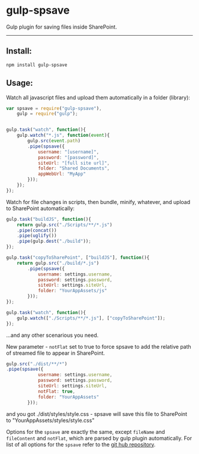 # gulp-spsave
Gulp plugin for saving files inside SharePoint. 

----------

Install: 
---

`npm install gulp-spsave`  

Usage:   
---
Watch all javascript files and upload them automatically in a folder (library):

```javascript
var spsave = require("gulp-spsave"),
	gulp = require("gulp");


gulp.task("watch", function(){
	gulp.watch("*.js", function(event){
		gulp.src(event.path)
		.pipe(spsave({
			username: "[username]",
			password: "[password]",
			siteUrl: "[full site url]",
			folder: "Shared Documents",
			appWebUrl: "MyApp"
		}));
	});
});
```   

Watch for file changes in scripts, then bundle, minify, whatever, and upload to SharePoint automatically:

```javascript
gulp.task("buildJS", function(){
	return gulp.src("./Scripts/**/*.js")
	.pipe(concat())
	.pipe(uglify())
	.pipe(gulp.dest("./build"));
});

gulp.task("copyToSharePoint", ["buildJS"], function(){
	return gulp.src("./build/*.js")
		.pipe(spsave({
			username: settings.username,
			password: settings.password,
			siteUrl: settings.siteUrl,
			folder: "YourAppAssets/js"
		}));
});

gulp.task("watch", function(){
	gulp.watch(["./Scripts/**/*.js"], ["copyToSharePoint"]);
});
```  
  
...and any other scenarious you need.

New parameter - `notFlat` set to true to force spsave to add the relative path of streamed file to appear in SharePoint. 
```javascript
gulp.src("./dist/**/*")
.pipe(spsave({
			username: settings.username,
			password: settings.password,
			siteUrl: settings.siteUrl,
			notFlat: true,
			folder: "YourAppAssets"
		}));
```
and you got ./dist/styles/style.css - spsave will save this file to SharePoint to "YourAppAssets/styles/style.css"

Options for the `spsave` are exactly the same, except `fileName` and `fileContent` and `notFlat`, which are parsed by gulp plugin automatically. For list of all options for the `spsave` refer to the [git hub repository](https://github.com/s-KaiNet/spsave).